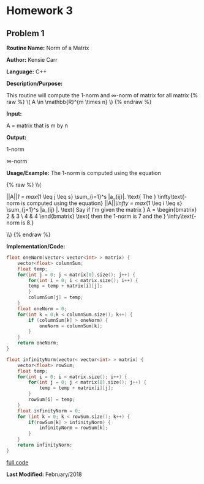 # Homework 3
## Problem 1
**Routine Name:**           Norm of a Matrix

**Author:** Kensie Carr

**Language:** C++

**Description/Purpose:** 

This routine will compute the 1-norm and ∞-norm of matrix for all matrix 
{% raw %}
\\(
    A \in \mathbb{R}^{m \times n} \\) 
{% endraw %}

**Input:**

A = matrix that is m by n

**Output:** 

1-norm

∞-norm

**Usage/Example:**
The 1-norm is computed using the equation 

{% raw %}
\\\\(


||A||_1 = max_{1 \leq j \leq s} \sum_{i=1}^s |a_{ij}|.
\text{ The } \infty\text{-norm is computed using the equation}
||A||_\infty = max_{1 \leq i \leq s} \sum_{j=1}^s |a_{ij} |. 
\text{ Say if I'm given the matrix } 
A = \begin{bmatrix}
2 & 3 \\ 
4 & 4 \end{bmatrix} \text{ then the 1-norm is 7 and the } \infty\text{-norm is 8.}

\\\\)
{% endraw %}

**Implementation/Code:** 
```c++
float oneNorm(vector< vector<int> > matrix) {
    vector<float> columnSum;
    float temp;
    for(int j = 0; j < matrix[0].size(); j++) {
        for(int i = 0; i < matrix.size(); i++) {
        temp = temp + matrix[i][j];
        }
        columnSum[j] = temp;
    }
    float oneNorm = 0;
    for(int k = 0;k < columnSum.size(); k++) {
        if (columnSum[k] > oneNorm) {
            oneNorm = columnSum[k];
        }
    }
    return oneNorm;
}

float infinityNorm(vector< vector<int> > matrix) {
    vector<float> rowSum;
    float temp;
    for(int i = 0; i < matrix.size(); i++) {
        for(int j = 0; j < matrix[0].size(); j++) {
            temp = temp + matrix[i][j];
        }
        rowSum[i] = temp;
    }
    float infinityNorm = 0;
    for (int k = 0; k < rowSum.size(); k++) {
        if(rowSum[k] > infinityNorm) {
            infinityNorm = rowSum[k];
        }
    }
    return infinityNorm;
}
```
[full code](https://KensieCarr.github.io/Math-5620/SoftwareManual/NormOfMatrix.cpp)

**Last Modified:** February/2018